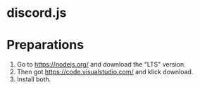 # discord.js

# Preparations

1. Go to https://nodejs.org/ and download the "LTS" version.
2. Then got https://code.visualstudio.com/ and klick download.
3. Install both.
